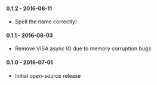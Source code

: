 #### 0.1.2 - 2016-08-11
* Spell the name correctly!

#### 0.1.1 - 2016-08-03
* Remove VISA async IO due to memory corruption bugs

#### 0.1.0 - 2016-07-01
* Initial open-source release
